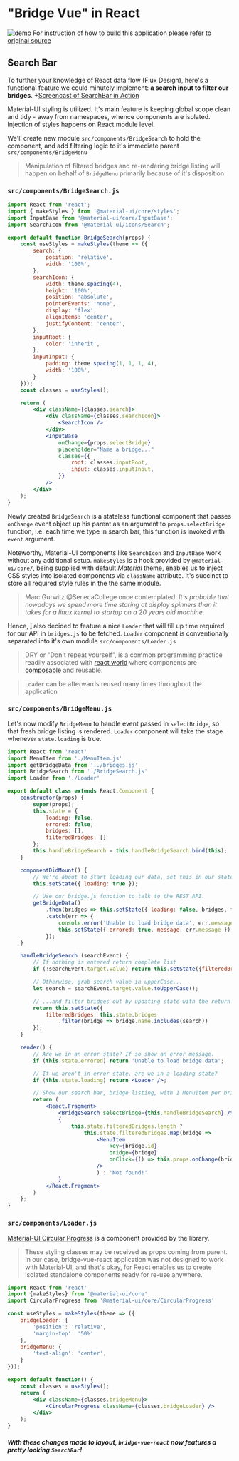 # "Bridge Vue" in React
![demo](./demo.gif)
For instruction of how to build this application please refer to [original source](https://github.com/humphd/web422/tree/master/Code%20Examples/week5/bridge-react)
## Search Bar

To further your knowledge of React data flow (Flux Design), here's a functional feature we could minutely implement: **a search input to filter our bridges**.
+[Screencast of SearchBar in Action](screenshots/search-bar.gif)

Material-UI styling is utilized. It's main feature is keeping global scope clean and tidy - away from namespaces, whence components are isolated. Injection of styles happens on React module level.

We'll create new module `src/components/BridgeSearch` to hold the component, and add filtering logic to it's immediate parent `src/components/BridgeMenu`

> Manipulation of filtered bridges and re-rendering bridge listing will happen on behalf of `BridgeMenu` primarily because of it's disposition
### `src/components/BridgeSearch.js`
```jsx harmony
import React from 'react';
import { makeStyles } from '@material-ui/core/styles';
import InputBase from '@material-ui/core/InputBase';
import SearchIcon from '@material-ui/icons/Search';

export default function BridgeSearch(props) {
    const useStyles = makeStyles(theme => ({
        search: {
            position: 'relative',
            width: '100%',
        },
        searchIcon: {
            width: theme.spacing(4),
            height: '100%',
            position: 'absolute',
            pointerEvents: 'none',
            display: 'flex',
            alignItems: 'center',
            justifyContent: 'center',
        },
        inputRoot: {
            color: 'inherit',
        },
        inputInput: {
            padding: theme.spacing(1, 1, 1, 4),
            width: '100%',
        }
    }));
    const classes = useStyles();

    return (
        <div className={classes.search}>
            <div className={classes.searchIcon}>
                <SearchIcon />
            </div>
            <InputBase
                onChange={props.selectBridge}
                placeholder="Name a bridge..."
                classes={{
                    root: classes.inputRoot,
                    input: classes.inputInput,
                }}
            />
        </div>
    );
}
```

Newly created `BridgeSearch` is a stateless functional component that passes `onChange` event object up his parent as an argument to `props.selectBridge` function, i.e. each time we type in search bar, this function is invoked with `event` argument.

Noteworthy, Material-UI components like `SearchIcon` and `InputBase` work without any additional setup. `makeStyles` is a hook provided by `@material-ui/core/`, being supplied with default _Material_ theme, enables us to inject CSS styles into isolated components via `className` attribute. It's succinct to store all required style rules in the the same module.

> Marc Gurwitz @SenecaCollege once contemplated: _It's probable that nowadays we spend more time staring at display spinners than it takes for a linux kernel to startup on a 20 years old machine_.

Hence, [I](https://github.com/fosteman/) also decided to feature a nice `Loader` that will fill up time required for our API in `bridges.js` to be fetched. `Loader` component is conventionally separated into it's own module `src/components/Loader.js`
> DRY or "Don't repeat yourself", is a common programming practice readily associated with [react world](https://reactjs.org/docs/thinking-in-react.html) where components are [composable](https://reactjs.org/docs/composition-vs-inheritance.html) and reusable. 

>`Loader` can be afterwards reused many times throughout the application

### `src/components/BridgeMenu.js`
Let's now modify `BridgeMenu` to handle event passed in `selectBridge`, so that fresh bridge listing is rendered. `Loader` component will take the stage whenever `state.loading` is true.
```jsx harmony
import React from 'react'
import MenuItem from './MenuItem.js'
import getBridgeData from '../bridges.js'
import BridgeSearch from './BridgeSearch.js'
import Loader from './Loader'

export default class extends React.Component {
    constructor(props) {
        super(props);
        this.state = {
            loading: false,
            errored: false,
            bridges: [],
            filteredBridges: []
        };
        this.handleBridgeSearch = this.handleBridgeSearch.bind(this);
    }

    componentDidMount() {
        // We're about to start loading our data, set this in our state.
        this.setState({ loading: true });

        // Use our bridge.js function to talk to the REST API.
        getBridgeData()
            .then(bridges => this.setState({ loading: false, bridges, filteredBridges: bridges, error: '' }))
            .catch(err => {
                console.error('Unable to load bridge data', err.message);
                this.setState({ errored: true, message: err.message });
            });
    }

    handleBridgeSearch (searchEvent) {
        // If nothing is entered return complete list
        if (!searchEvent.target.value) return this.setState({filteredBridges: this.state.bridges});

        // Otherwise, grab search value in upperCase...
        let search = searchEvent.target.value.toUpperCase();

        // ...and filter bridges out by updating state with the return value of .include method, regex alternative of which: new RegExp(/+search+/)
        return this.setState({
            filteredBridges: this.state.bridges
                .filter(bridge => bridge.name.includes(search))
        });
    }

    render() {
        // Are we in an error state? If so show an error message.
        if (this.state.errored) return 'Unable to load bridge data';

        // If we aren't in error state, are we in a loading state?
        if (this.state.loading) return <Loader />;

        // Show our search bar, bridge listing, with 1 MenuItem per bridge
        return (
            <React.Fragment>
                <BridgeSearch selectBridge={this.handleBridgeSearch} />
                {
                    this.state.filteredBridges.length ?
                        this.state.filteredBridges.map(bridge =>
                            <MenuItem
                                key={bridge.id}
                                bridge={bridge}
                                onClick={() => this.props.onChange(bridge)}
                            />
                            ) : 'Not found!'
                }
            </React.Fragment>
        )
    };
}
```
### `src/components/Loader.js`
[Material-UI Circular Progress](https://material-ui.com/components/progress/) is a component provided by the library. 
> These styling classes may be received as props coming from parent. In our case, bridge-vue-react application was not designed to work with Material-UI, and that's okay, for React enables us to create isolated standalone components ready for re-use anywhere.
```jsx harmony
import React from 'react'
import {makeStyles} from '@material-ui/core'
import CircularProgress from '@material-ui/core/CircularProgress'

const useStyles = makeStyles(theme => ({
    bridgeLoader: {
        'position': 'relative',
        'margin-top': '50%'
    },
    bridgeMenu: {
        'text-align': 'center',
    }
}));

export default function() {
    const classes = useStyles();
    return (
        <div className={classes.bridgeMenu}>
            <CircularProgress className={classes.bridgeLoader} />
        </div>
    );
}
```

##### With these changes made to layout, `bridge-vue-react` now features a pretty looking `SearchBar`!
